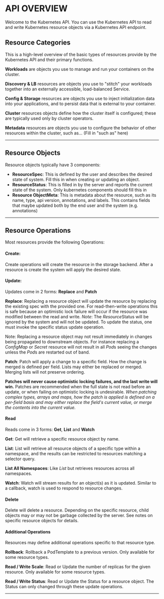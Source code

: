 # <strong>API OVERVIEW</strong>

Welcome to the Kubernetes API.  You can use the Kubernetes API to read
and write Kubernetes resource objects via a Kubernetes API endpoint.

## Resource Categories

This is a high-level overview of the basic types of resources provide by the Kubernetes API and their primary functions.

**Workloads** are objects you use to manage and run your containers on the cluster.

**Discovery & LB** resources are objects you use to "stitch" your workloads together into an externally accessible, load-balanced Service.

**Config & Storage** resources are objects you use to inject initialization data into your applications, and to persist data that is external to your container.

**Cluster** resources objects define how the cluster itself is configured; these are typically used only by cluster operators.

**Metadata** resources are objects you use to configure the behavior of other resources within the cluster, such as... (Fill in "such as" here)

------------

## Resource Objects

Resource objects typically have 3 components:

- **ResourceSpec**: This is defined by the user and describes the desired state of system.  Fill this in when creating or updating an
object.
- **ResourceStatus**: This is filled in by the server and reports the current state of the system.  Only kubernetes components should fill
this in
- **Resource ObjectMeta**: This is metadata about the resource, such as its name, type, api version, annotations, and labels.  This contains
fields that maybe updated both by the end user and the system (e.g. annotations)

------------

## Resource Operations

Most resources provide the following Operations:

#### Create:
Create operations will create the resource in the storage backend.  After a resource is create the system will apply
the desired state.

#### Update:
Updates come in 2 forms: **Replace** and **Patch**

**Replace**:
Replacing a resource object will update the resource by replacing the existing spec with the provided one.  For
read-then-write operations this is safe because an optimistic lock failure will occur if the resource was modified
between the read and write.  *Note*: The *Resource*Status will be ignored by the system and will not be updated.
To update the status, one must invoke the specific status update operation.

Note: Replacing a resource object may not result immediately in changes being propagated to downstream objects.  For instance
replacing a *ConfigMap* or *Secret* resource will not result in all *Pod*s seeing the changes unless the *Pod*s are
restarted out of band.

**Patch**:
Patch will apply a change to a specific field.  How the change is merged is defined per field.  Lists may either be
replaced or merged.  Merging lists will not preserve ordering.

**Patches will never cause optimistic locking failures, and the last write will win.**  Patches are recommended
 when the full state is not read before an update, or when failing on optimistic locking is undesirable.  *When patching
 complex types, arrays and maps, how the patch is applied is defined on a per-field basis and may either replace
 the field's current value, or merge the contents into the current value.*

#### Read

Reads come in 3 forms: **Get**, **List** and **Watch**

**Get**: Get will retrieve a specific resource object by name.

**List**: List will retrieve all resource objects of a specific type within a namespace, and the results can be restricted to resources matching a selector query.

**List All Namespaces**: Like *List* but retrieves resources across all namespaces.

**Watch**: Watch will stream results for an object(s) as it is updated.  Similar to a callback, watch is used to respond to resource changes.

#### Delete

Delete will delete a resource.  Depending on the specific resource, child objects may or may not be garbage collected by the server.  See
notes on specific resource objects for details.

#### Additional Operations

Resources may define additional operations specific to that resource type.

**Rollback**: Rollback a PodTemplate to a previous version.  Only available for some resource types.

**Read / Write Scale**: Read or Update the number of replicas for the given resource.  Only available for some resource types.

**Read / Write Status**: Read or Update the Status for a resource object.  The Status can only changed through these update operations.

------------

